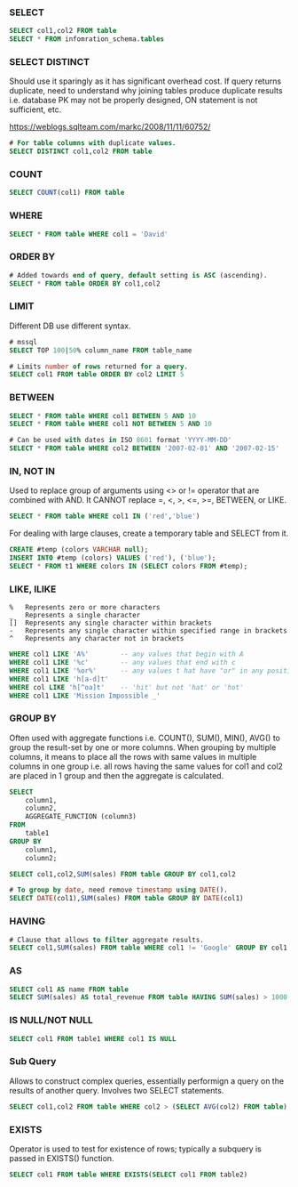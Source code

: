 ### SELECT

```sql
SELECT col1,col2 FROM table
SELECT * FROM infomration_schema.tables
```

### SELECT DISTINCT

Should use it sparingly as it has significant overhead cost. If query returns duplicate, need to understand why joining tables produce duplicate results i.e. database PK may not be properly designed, ON statement is not sufficient, etc.

https://weblogs.sqlteam.com/markc/2008/11/11/60752/

```sql
# For table columns with duplicate values.
SELECT DISTINCT col1,col2 FROM table
```

### COUNT

```sql
SELECT COUNT(col1) FROM table
```

### WHERE

```sql
SELECT * FROM table WHERE col1 = 'David'
```

### ORDER BY

```sql
# Added towards end of query, default setting is ASC (ascending).
SELECT * FROM table ORDER BY col1,col2
```

### LIMIT

Different DB use different syntax.

```sql
# mssql
SELECT TOP 100|50% column_name FROM table_name

# Limits number of rows returned for a query.
SELECT col1 FROM table ORDER BY col2 LIMIT 5
```

### BETWEEN

```sql
SELECT * FROM table WHERE col1 BETWEEN 5 AND 10
SELECT * FROM table WHERE col1 NOT BETWEEN 5 AND 10

# Can be used with dates in ISO 8601 format 'YYYY-MM-DD'
SELECT * FROM table WHERE col2 BETWEEN '2007-02-01' AND '2007-02-15'
```

### IN, NOT IN

Used to replace group of arguments using <> or != operator that are combined with AND. It CANNOT replace =, <, >, <=, >=, BETWEEN, or LIKE.

```sql
SELECT * FROM table WHERE col1 IN ('red','blue')
```

For dealing with large clauses, create a temporary table and SELECT from it.

```sql
CREATE #temp (colors VARCHAR null);
INSERT INTO #temp (colors) VALUES ('red'), ('blue');
SELECT * FROM t1 WHERE colors IN (SELECT colors FROM #temp);

```

### LIKE, ILIKE

```
%	Represents zero or more characters
_	Represents a single character
[]	Represents any single character within brackets
-	Represents any single character within specified range in brackets
^	Represents any character not in brackets
```

```sql
WHERE col1 LIKE 'A%'		-- any values that begin with A
WHERE col1 LIKE '%c'		-- any values that end with c
WHERE col1 LIKE '%or%'		-- any values t hat have "or" in any position
WHERE col1 LIKE 'h[a-d]t'
WHERE col LIKE 'h[^oa]t'	-- 'hit' but not 'hat' or 'hot'
WHERE col1 LIKE 'Mission Impossible _'
```

### GROUP BY

Often used with aggregate functions i.e. COUNT(), SUM(), MIN(), AVG() to group the result-set by one or more columns. When grouping by multiple columns, it means to place all the rows with same values in multiple columns in one group i.e. all rows having the same values for col1 and col2 are placed in 1 group and then the aggregate is calculated.

```sql
SELECT
	column1,
	column2,
	AGGREGATE_FUNCTION (column3)
FROM
	table1
GROUP BY
	column1,
	column2;

SELECT col1,col2,SUM(sales) FROM table GROUP BY col1,col2

# To group by date, need remove timestamp using DATE().
SELECT DATE(col1),SUM(sales) FROM table GROUP BY DATE(col1)
```

### HAVING

```sql
# Clause that allows to filter aggregate results.
SELECT col1,SUM(sales) FROM table WHERE col1 != 'Google' GROUP BY col1 HAVING SUM(sales) > 1000
```

### AS

```sql
SELECT col1 AS name FROM table
SELECT SUM(sales) AS total_revenue FROM table HAVING SUM(sales) > 1000    # agg functions need to use original name
```

### IS NULL/NOT NULL

```sql
SELECT col1 FROM table1 WHERE col1 IS NULL
```

### Sub Query

Allows to construct complex queries, essentially performign a query on the results of another query. Involves two SELECT statements.

```sql
SELECT col1,col2 FROM table WHERE col2 > (SELECT AVG(col2) FROM table) -- sub query is performed first
```

### EXISTS

Operator is used to test for existence of rows; typically a subquery is passed in EXISTS() function.

```sql
SELECT col1 FROM table WHERE EXISTS(SELECT col1 FROM table2)
```
